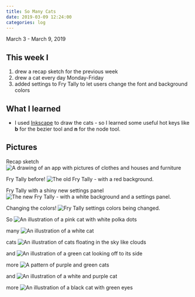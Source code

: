 ```yaml
---
title: So Many Cats
date: 2019-03-09 12:24:00
categories: log
---
```

March 3 - March 9, 2019

## This week I
1. drew a recap sketch for the previous week
1. drew a cat every day Monday-Friday
1. added settings to Fry Tally to let users change the font and background colors

## What I learned
- I used [Inkscape](https://inkscape.org/) to draw the cats - so I learned some useful hot keys like **b** for the bezier tool and **n** for the node tool.

## Pictures

Recap sketch
![A drawing of an app with pictures of clothes and houses and furniture](https://i.imgur.com/KDKpB0N.jpg?1)

Fry Tally before!
![The old Fry Tally - with a red background.](https://imgur.com/5avdEQD.png)

Fry Tally with a shiny new settings panel
![The new Fry Tally - with a white background and a settings panel.](https://imgur.com/wWrH2gS.png)

Changing the colors!
![Fry Tally settings colors being changed.](https://imgur.com/WBSCx2S.gif)

So
![An illustration of a pink cat with white polka dots](https://imgur.com/eaJ2wNi.png)

many
![An illustration of a white cat](https://imgur.com/auHf3AB.png)

cats
![An illustration of cats floating in the sky like clouds](https://imgur.com/UpNkdzA.png)

and
![An illustration of a green cat looking off to its side](https://imgur.com/X0b2aTZ.png)

more
![A pattern of purple and green cats](https://imgur.com/opVaTy3.png)

and 
![An illustration of a white and purple cat](https://imgur.com/ySrIYAJ.png)

more
![An illustration of a black cat with green eyes](https://imgur.com/cC7EZaw.png)